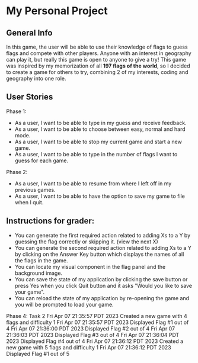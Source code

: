 # My Personal Project

## General Info

In this game, the user will be able to use their knowledge of flags to guess flags and compete with other players. Anyone with an interest in geography can play
it, but really this game is open to anyone to give a try! This game was inspired by my memorization of all __197 flags of the world__, so I decided to create a game for others to try, combining 2 of my interests, coding and geography into one role.


## User Stories

Phase 1: 
* As a user, I want to be able to type in my guess and receive feedback.
* As a user, I want to be able to choose between easy, normal and hard mode. 
* As a user, I want to be able to stop my current game and start a new game. 
* As a user, I want to be able to type in the number of flags I want to guess for each game.  


 Phase 2:
* As a user, I want to be able to resume from where I left off in my previous games. 
* As a user, I want to be able to have the option to save my game to file when I quit.

## Instructions for grader: 
- You can generate the first required action related to adding Xs to a Y by guessing the flag correctly or skipping it. (view the next X)
- You can generate the second required action related to adding Xs to a Y by clicking on the Answer Key button which displays the names of all the flags in the game. 
- You can locate my visual component in the flag panel and the background image. 
- You can save the state of my application by clicking the save button or press Yes when you click Quit button and it asks "Would you like to save your game". 
- You can reload the state of my application by re-opening the game and you will be prompted to load your game. 

Phase 4: Task 2
Fri Apr 07 21:35:57 PDT 2023
Created a new game with 4 flags and difficulty 1
Fri Apr 07 21:35:57 PDT 2023
Displayed Flag #1 out of 4
Fri Apr 07 21:36:00 PDT 2023
Displayed Flag #2 out of 4
Fri Apr 07 21:36:03 PDT 2023
Displayed Flag #3 out of 4
Fri Apr 07 21:36:04 PDT 2023
Displayed Flag #4 out of 4
Fri Apr 07 21:36:12 PDT 2023
Created a new game with 5 flags and difficulty 1
Fri Apr 07 21:36:12 PDT 2023
Displayed Flag #1 out of 5

